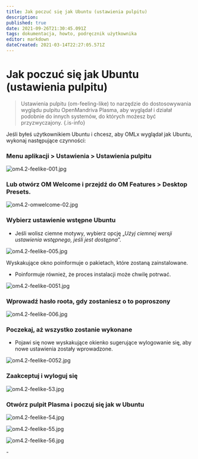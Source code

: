 ```yaml
---
title: Jak poczuć się jak Ubuntu (ustawienia pulpitu)
description: 
published: true
date: 2021-09-26T21:30:45.091Z
tags: dokumentacja, howto, podręcznik użytkownika
editor: markdown
dateCreated: 2021-03-14T22:27:05.571Z
---
```


# Jak poczuć się jak Ubuntu (ustawienia pulpitu)
> Ustawienia pulpitu (om-feeling-like) to narzędzie do dostosowywania wyglądu pulpitu OpenMandriva Plasma, aby wyglądał i działał podobnie do innych systemów, do których możesz być przyzwyczajony.
{.is-info}

Jeśli byłeś użytkownikiem Ubuntu i chcesz, aby OMLx wyglądał jak Ubuntu, wykonaj następujące czynności:

### Menu aplikacji > Ustawienia > Ustawienia pulpitu

![om4.2-feelike-001.jpg](/images/om4.2-feelike-001.jpg)

### Lub otwórz OM Welcome i przejdź do OM Features > Desktop Presets.

![om4.2-omwelcome-02.jpg](/images/om4.2-omwelcome-02.jpg)

### Wybierz ustawienie wstępne Ubuntu
- Jeśli wolisz ciemne motywy, wybierz opcję „*Użyj ciemnej wersji ustawienia wstępnego, jeśli jest dostępna*”.

![om4.2-feelike-005.jpg](/images/om4.2-feelike-005.jpg)

Wyskakujące okno poinformuje o pakietach, które zostaną zainstalowane. 
- Poinformuje również, że proces instalacji może chwilę potrwać.

![om4.2-feelike-0051.jpg](/images/om4.2-feelike-0051.jpg)

### Wprowadź hasło roota, gdy zostaniesz o to poproszony

![om4.2-feelike-006.jpg](/images/om4.2-feelike-006.jpg)

### Poczekaj, aż wszystko zostanie wykonane
- Pojawi się nowe wyskakujące okienko sugerujące wylogowanie się, aby nowe ustawienia zostały wprowadzone.

![om4.2-feelike-0052.jpg](/images/om4.2-feelike-0052.jpg)

### Zaakceptuj i wyloguj się

![om4.2-feelike-53.jpg](/images/om4.2-feelike-0053.jpg)

### Otwórz pulpit Plasma i poczuj się jak w Ubuntu

![om4.2-feelike-54.jpg](/images/om4.2-feelike-0054.jpg)

![om4.2-feelike-55.jpg](/images/om4.2-feelike-0055.jpg)

![om4.2-feelike-56.jpg](/images/om4.2-feelike-0056.jpg)

\- 
